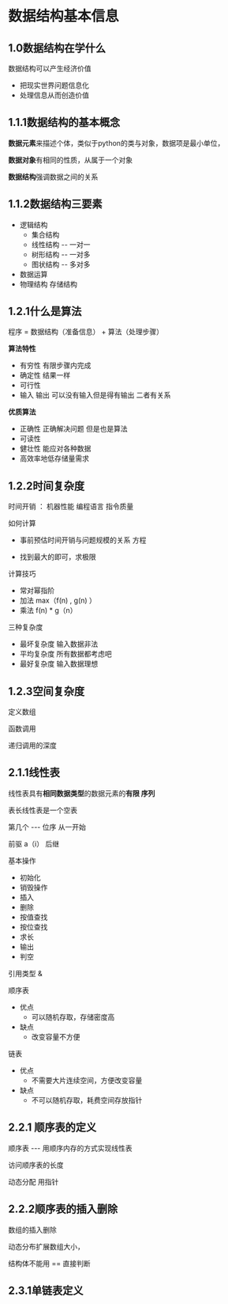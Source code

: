 # 数据结构基本信息

## 1.0数据结构在学什么

数据结构可以产生经济价值

-   把现实世界问题信息化
-   处理信息从而创造价值

## 1.1.1数据结构的基本概念

**数据元素**来描述个体，类似于python的类与对象，数据项是最小单位，

**数据对象**有相同的性质，从属于一个对象

**数据结构**强调数据之间的关系

## 1.1.2数据结构三要素

-   逻辑结构
    -   集合结构
    -   线性结构 -- 一对一
    -   树形结构 -- 一对多
    -   图状结构 -- 多对多
-   数据运算
-   物理结构    存储结构

## 1.2.1什么是算法

程序 = 数据结构（准备信息） + 算法（处理步骤）

**算法特性**

-   有穷性    有限步骤内完成
-   确定性    结果一样
-   可行性    
-   输入 输出 可以没有输入但是得有输出  二者有关系

**优质算法**

-   正确性   正确解决问题     但是也是算法
-   可读性    
-   健壮性   能应对各种数据
-   高效率地低存储量需求

## 1.2.2时间复杂度

 时间开销 ： 机器性能   编程语言  指令质量   

如何计算

-   事前预估时间开销与问题规模的关系    方程        

-   找到最大的即可，求极限 

计算技巧

-   常对幂指阶    
-   加法  max（f(n)   , g(n) ）
-   乘法   f(n) *  g（n）

三种复杂度

-   最坏复杂度    输入数据非法
-   平均复杂度     所有数据都考虑吧
-   最好复杂度      输入数据理想

## 1.2.3空间复杂度

定义数组

函数调用

递归调用的深度

## 2.1.1线性表

线性表具有**相同数据类型**的数据元素的**有限    序列**

表长线性表是一个空表

第几个   ---  位序  从一开始

前驱   a（i）   后继

基本操作

-   初始化
-   销毁操作
-   插入
-   删除
-   按值查找
-   按位查找
-   求长
-   输出
-   判空

引用类型  &

顺序表

-   优点
    -   可以随机存取，存储密度高
-   缺点
    -   改变容量不方便

链表

-   优点
    -   不需要大片连续空间，方便改变容量
-   缺点
    -   不可以随机存取，耗费空间存放指针



## 2.2.1 顺序表的定义

顺序表   ---   用顺序内存的方式实现线性表

访问顺序表的长度

动态分配     用指针

## 2.2.2顺序表的插入删除

数组的插入删除

动态分布扩展数组大小，

结构体不能用  ==    直接判断

## 2.3.1单链表定义

